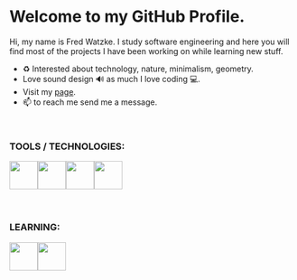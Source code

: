 # Welcome to my GitHub Profile. 
Hi, my name is Fred Watzke. I study software engineering and here you will find most of the projects I have been working on while learning new stuff.

- ♻ Interested about technology, nature, minimalism, geometry. 
- Love sound design 🔊 as much I love coding 💻.
- Visit my [page](https://watzke.dev).
- 📫 to reach me send me a message. 
&nbsp;

&nbsp;

### TOOLS / TECHNOLOGIES: 

<img src="https://cdn.jsdelivr.net/gh/devicons/devicon/icons/html5/html5-original.svg" height="50rem" width="50rem"/><img src="https://cdn.jsdelivr.net/gh/devicons/devicon/icons/css3/css3-original.svg" height="50rem" width="50rem"/><img src="https://cdn.jsdelivr.net/gh/devicons/devicon/icons/javascript/javascript-original.svg" height="50rem" width="50rem"/><img src="https://cdn.jsdelivr.net/gh/devicons/devicon/icons/nodejs/nodejs-original-wordmark.svg" height="50rem" width="50rem"/>
&nbsp;

&nbsp;

### LEARNING:

  <img src="https://cdn.jsdelivr.net/gh/devicons/devicon/icons/flutter/flutter-original.svg" height="50rem" width="50rem"/><img src="https://cdn.jsdelivr.net/gh/devicons/devicon/icons/python/python-original.svg" height="50rem" width="50rem"/>

